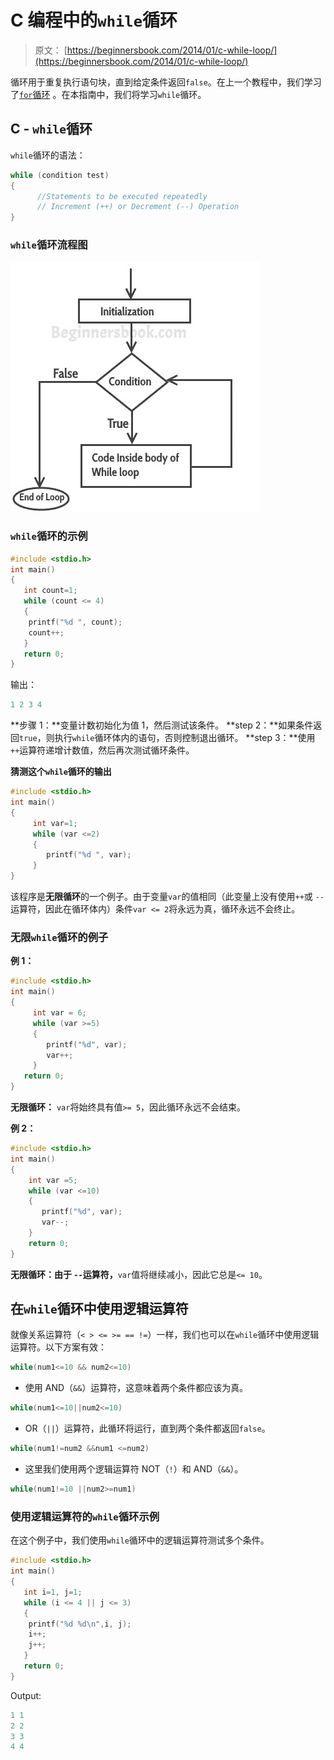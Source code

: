 # C 编程中的`while`循环

> 原文： [https://beginnersbook.com/2014/01/c-while-loop/](https://beginnersbook.com/2014/01/c-while-loop/)

循环用于重复执行语句块，直到给定条件返回`false`。在上一个教程中，我们学习了[`for`循环](https://beginnersbook.com/2014/01/c-for-loop/) 。在本指南中，我们将学习`while`循环。

## C - `while`循环

`while`循环的语法：

```c
while (condition test)
{
      //Statements to be executed repeatedly 
      // Increment (++) or Decrement (--) Operation
}
```

### `while`循环流程图

![C while loop](img/7b72e00c2eb775826d42612e1cc5124b.jpg)

### `while`循环的示例

```c
#include <stdio.h>
int main()
{
   int count=1;
   while (count <= 4)
   {
	printf("%d ", count);
	count++;
   }
   return 0;
}

```

输出：

```c
1 2 3 4
```

**步骤 1：**变量计数初始化为值 1，然后测试该条件。
**step 2：**如果条件返回`true`，则执行`while`循环体内的语句，否则控制退出循环。
**step 3：**使用`++`运算符递增计数值，然后再次测试循环条件。

**猜测这个`while`循环的输出**

```c
#include <stdio.h>
int main()
{
     int var=1;
     while (var <=2)
     {
        printf("%d ", var);
     }
}
```

该程序是**无限循环**的一个例子。由于变量`var`的值相同（此变量上没有使用`++`或 `--`运算符，因此在循环体内）条件`var <= 2`将永远为真，循环永远不会终止。

### 无限`while`循环的例子

**例 1：**

```c
#include <stdio.h>
int main()
{
     int var = 6;
     while (var >=5)
     {
        printf("%d", var);
        var++;
     }
   return 0;
}
```

**无限循环：** `var`将始终具有值`>= 5`，因此循环永远不会结束。

**例 2：**

```c
#include <stdio.h>
int main()
{
    int var =5;
    while (var <=10)
    {
       printf("%d", var);
       var--;
    }
    return 0;
}
```

**无限循环：由于 `--`运算符，**`var`值将继续减小，因此它总是`<= 10`。

## 在`while`循环中使用逻辑运算符

就像关系运算符（`< > <= >= == !=`）一样，我们也可以在`while`循环中使用逻辑运算符。以下方案有效：

```c
while(num1<=10 && num2<=10)
```

- 使用 AND（`&&`）运算符，这意味着两个条件都应该为真。

```c
while(num1<=10||num2<=10)
```

- OR（`||`）运算符，此循环将运行，直到两个条件都返回`false`。

```c
while(num1!=num2 &&num1 <=num2)
```

- 这里我们使用两个逻辑运算符 NOT（`!`）和 AND（`&&`）。

```c
while(num1!=10 ||num2>=num1)
```

### 使用逻辑运算符的`while`循环示例

在这个例子中，我们使用`while`循环中的逻辑运算符测试多个条件。

```c
#include <stdio.h>
int main()
{
   int i=1, j=1;
   while (i <= 4 || j <= 3)
   {
	printf("%d %d\n",i, j);
	i++;
	j++;
   }
   return 0;
}
```

Output:

```c
1 1
2 2
3 3
4 4
```